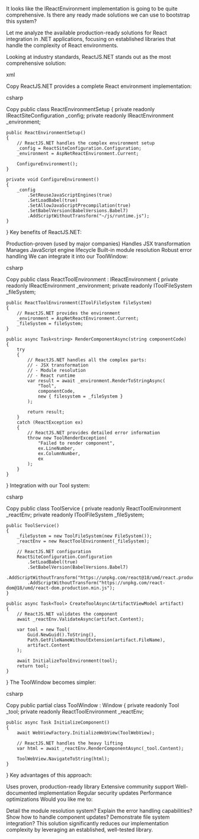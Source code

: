 It looks like the IReactEnvironment implementation is going to be quite comprehensive.  Is there any ready made solutions we can use to bootstrap this system?


Let me analyze the available production-ready solutions for React integration in .NET applications, focusing on established libraries that handle the complexity of React environments.

Looking at industry standards, ReactJS.NET stands out as the most comprehensive solution:

xml

Copy
<PackageReference Include="React.Core" Version="5.2.12" />
<PackageReference Include="React.AspNet" Version="5.2.12" />
ReactJS.NET provides a complete React environment implementation:

csharp

Copy
public class ReactEnvironmentSetup 
{
    private readonly IReactSiteConfiguration _config;
    private readonly IReactEnvironment _environment;

    public ReactEnvironmentSetup()
    {
        // ReactJS.NET handles the complex environment setup
        _config = ReactSiteConfiguration.Configuration;
        _environment = AspNetReactEnvironment.Current;
        
        ConfigureEnvironment();
    }

    private void ConfigureEnvironment()
    {
        _config
            .SetReuseJavaScriptEngines(true)
            .SetLoadBabel(true)
            .SetAllowJavaScriptPrecompilation(true)
            .SetBabelVersion(BabelVersions.Babel7)
            .AddScriptWithoutTransform("~/js/runtime.js");
    }
}
Key benefits of ReactJS.NET:

Production-proven (used by major companies)
Handles JSX transformation
Manages JavaScript engine lifecycle
Built-in module resolution
Robust error handling
We can integrate it into our ToolWindow:

csharp

Copy
public class ReactToolEnvironment : IReactEnvironment
{
    private readonly IReactEnvironment _environment;
    private readonly IToolFileSystem _fileSystem;

    public ReactToolEnvironment(IToolFileSystem fileSystem)
    {
        // ReactJS.NET provides the environment
        _environment = AspNetReactEnvironment.Current;
        _fileSystem = fileSystem;
    }

    public async Task<string> RenderComponentAsync(string componentCode)
    {
        try
        {
            // ReactJS.NET handles all the complex parts:
            // - JSX transformation
            // - Module resolution
            // - React runtime
            var result = await _environment.RenderToStringAsync(
                "Tool", 
                componentCode,
                new { filesystem = _fileSystem }
            );

            return result;
        }
        catch (ReactException ex)
        {
            // ReactJS.NET provides detailed error information
            throw new ToolRenderException(
                "Failed to render component", 
                ex.LineNumber, 
                ex.ColumnNumber, 
                ex
            );
        }
    }
}
Integration with our Tool system:

csharp

Copy
public class ToolService
{
    private readonly ReactToolEnvironment _reactEnv;
    private readonly IToolFileSystem _fileSystem;

    public ToolService()
    {
        _fileSystem = new ToolFileSystem(new FileSystem());
        _reactEnv = new ReactToolEnvironment(_fileSystem);
        
        // ReactJS.NET configuration
        ReactSiteConfiguration.Configuration
            .SetLoadBabel(true)
            .SetBabelVersion(BabelVersions.Babel7)
            .AddScriptWithoutTransform("https://unpkg.com/react@18/umd/react.production.min.js")
            .AddScriptWithoutTransform("https://unpkg.com/react-dom@18/umd/react-dom.production.min.js");
    }

    public async Task<Tool> CreateToolAsync(ArtifactViewModel artifact)
    {
        // ReactJS.NET validates the component
        await _reactEnv.ValidateAsync(artifact.Content);

        var tool = new Tool(
            Guid.NewGuid().ToString(),
            Path.GetFileNameWithoutExtension(artifact.FileName),
            artifact.Content
        );

        await InitializeToolEnvironment(tool);
        return tool;
    }
}
The ToolWindow becomes simpler:

csharp

Copy
public partial class ToolWindow : Window
{
    private readonly Tool _tool;
    private readonly ReactToolEnvironment _reactEnv;

    public async Task InitializeComponent()
    {
        await WebViewFactory.InitializeWebView(ToolWebView);

        // ReactJS.NET handles the heavy lifting
        var html = await _reactEnv.RenderComponentAsync(_tool.Content);
        
        ToolWebView.NavigateToString(html);
    }
}
Key advantages of this approach:

Uses proven, production-ready library
Extensive community support
Well-documented implementation
Regular security updates
Performance optimizations
Would you like me to:

Detail the module resolution system?
Explain the error handling capabilities?
Show how to handle component updates?
Demonstrate file system integration?
This solution significantly reduces our implementation complexity by leveraging an established, well-tested library.